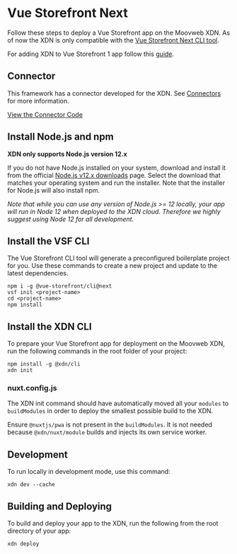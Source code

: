 # Vue Storefront Next

Follow these steps to deploy a Vue Storefront app on the Moovweb XDN. As of now the XDN is only compatible with the [Vue Storefront Next CLI tool](https://docs-next.vuestorefront.io/commercetools/getting-started.html#with-vue-storefront-cli-recommended).

For adding XDN to Vue Storefront 1 app follow this [guide](/guides/vsf1).

## Connector

This framework has a connector developed for the XDN. See [Connectors](connectors) for more information.

[View the Connector Code](https://github.com/moovweb-docs/xdn-connectors/tree/main/xdn-vue-storefront-connector?button)

## Install Node.js and npm

**XDN only supports Node.js version 12.x**

If you do not have Node.js installed on your system, download and install it from the official [Node.js v12.x downloads](https://nodejs.org/dist/latest-v12.x/) page. Select the download that matches your operating system and run the installer. Note that the installer for Node.js will also install npm.

_Note that while you can use any version of Node.js >= 12 locally, your app will run in Node 12 when deployed to the XDN cloud. Therefore we highly suggest using Node 12 for all development._

## Install the VSF CLI

The Vue Storefront CLI tool will generate a preconfigured boilerplate project for you. Use these commands to create a new project and update to the latest dependencies.

```
npm i -g @vue-storefront/cli@next
vsf init <project-name>
cd <project-name>
npm install
```

## Install the XDN CLI

To prepare your Vue Storefront app for deployment on the Moovweb XDN, run the following commands in the root folder of your project:

```
npm install -g @xdn/cli
xdn init
```

### nuxt.config.js

The XDN init command should have automatically moved all your `modules` to `buildModules` in order to deploy the smallest possible build to the XDN.

Ensure `@nuxtjs/pwa` is not present in the `buildModules`. It is not needed because `@xdn/nuxt/module` builds and injects its own service worker.

## Development

To run locally in development mode, use this command:

```
xdn dev --cache
```

## Building and Deploying

To build and deploy your app to the XDN, run the following from the root directory of your app:

```
xdn deploy 
```
